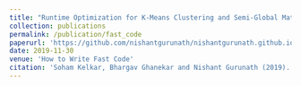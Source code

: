 ```yaml
---
title: "Runtime Optimization for K-Means Clustering and Semi-Global Matching Algorithms"
collection: publications
permalink: /publication/fast_code
paperurl: 'https://github.com/nishantgurunath/nishantgurunath.github.io/blob/dev/files/Fast_Code_Project_Final.pdf'
date: 2019-11-30
venue: 'How to Write Fast Code'
citation: 'Soham Kelkar, Bhargav Ghanekar and Nishant Gurunath (2019). "Runtime Optimization for K-Means Clustering and Semi-Global Matching Algorithms".'
---
```

